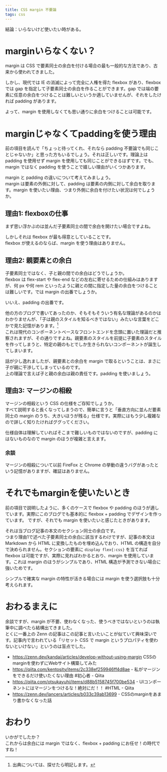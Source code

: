 ```yaml
---
title: CSS margin 不要論
tags: css
---
```


結論：いらないけど使いたい時がある。

# marginいらなくない？

margin は CSS で要素同士の余白を付ける場合の最も一般的な方法であり、古来から使われてきました。

しかし、現代では IE の消滅によって完全に人権を得た flexbox があり、flexbox では gap を指定して子要素同士の余白を作ることができます。gap では端の要素に任意の余白をつけることは難しいというか適していませんが、それをしたければ padding があります。

よって、margin を使用しなくても思い通りに余白をつけることは可能です。

# marginじゃなくてpaddingを使う理由

前の項目を読んで「ちょっと待ってくれ、それなら padding 不要論でも同じことじゃないか」と思った方もいるでしょう。それは正しいです。理論上は padding を使用せず margin を使用しても同じことができるはずです。でも、margin ではなく padding を使うことで嬉しい理由がいくつかあります。

margin と padding の違いについて考えてみましょう。  
margin は要素の外側に対して、padding は要素の内側に対して余白を取ります。margin を使いたい理由、つまり外側に余白を付けたい状況は何でしょうか。

## 理由1: flexboxの仕事

まず思い浮かぶのは並んだ子要素同士の間で余白を開けたい場合ですよね。

しかしそれは flexbox が最も得意としていることです。  
flexbox が使えるのならば、margin を使う理由はありません。

## 理由2: 親要素との余白

子要素同士ではなく、子と親の間での余白はどうでしょうか。  
 flexbox は flex-start や flex-end などの左右に寄せるための仕組みはありますが、何 px や何 rem といったように親との間に指定した量の余白をつけることは難しいです。では margin の出番でしょうか。

いいえ、padding の出番です。

他の方のブログで書いてあったのか、そもそもそういう有名な理論があるのかはわかりませんが、「子は親のスタイルを知るべきではない」みたいな言葉をどこかで見た記憶があります。[^parent]  
これは現代のコンポーネントベースなフロントエンドを念頭に置いた理論だと推察されますが、その通りですよね。親要素のスタイルを前提に子要素のスタイルを作ってしまうと、特定の親のもとでしか生きられないコンポーネントが誕生してしまいます。

話が少し逸れましたが、親要素との余白を margin で取るということは、まさに子が親に干渉してしまっているのです。  
上の理論で言えば子と親の余白は親の責任です。padding を使いましょう。

[^parent]: 出典については、探せたら明記します。

## 理由3: マージンの相殺

マージンの相殺という CSS の仕様をご存知でしょうか。  
すべて説明すると長くなってしまうので、簡単に言うと「垂直方向に並んだ要素同士の margin のうち、大きいほうが残る」仕様です。実際にはもう少し複雑なので詳しく知りたければググってください。

仕様自体は理解していればそこまで難しいものではないのですが、padding にはないものなので margin のほうが複雑と言えます。

### 余談

マージンの相殺について以前 FireFox と Chrome の挙動の違うバグがあったという記憶がありますが、確証はありません。

# それでもmarginを使いたいとき

前の項目で説明したように、多くのケースで flexbox や padding のほうが適しています。実際にこのブログでも基本的に flexbox + padding でデザインを作っています。
ですが、それでも margin を使いたいと感じたときがあります。

それは当ブログ記事の本文のセクション同士の余白です。  
つまり理由1で述べた子要素同士の余白に該当するわけですが、記事の本文は Markdown から HTML に変換したものを埋め込んでおり、HTML の構造を自分で決められません。セクションの要素に `display flex{:css}` を当てれば flexbox は可能ですが、実際に見ればわかるとおり、margin を使用しています。これは margin のほうがシンプルであり、HTML 構造が予測できない場合に強いためです。

シンプルで確実な margin の特性が活きる場合には margin を使う選択肢も十分考えられます。

# おわるまえに

余談ですが、margin が不要、使わなくなった、使うべきではないというのは執筆中に調べたら結構出てきました。  
とくに一番上の Zenn の記事はこの記事と言いたいことが似ていて興味深いです。記事内で言われている「リセット CSS で margin というプロパティを使わないといけない」というのは盲点でした。

<!-- textlint-disable -->
- <https://zenn.dev/kandai/articles/develop-without-using-margin> CSSのmarginを使わずにWebサイト構築してみた
- <https://qiita.com/kentosity/items/2c338ef259946ff4d8ae> - 私がマージンをできるだけ使いたくない理由 #初心者 - Qiita
- <https://qiita.com/otsukayuhi/items/d88b5158745f700be534> - UIコンポーネントにはマージンをつけるな！絶対にだ！！ #HTML - Qiita
- <https://zenn.dev/lancers/articles/b033c39ab13699> - CSSのmarginをあまり書かなくなった話
<!-- textlint-enable -->

# おわり

いかがでしたか？  
これからは余白には margin ではなく、flexbox + padding にお任せ！の時代ですね！
